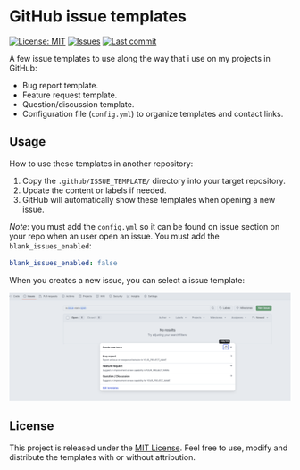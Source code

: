 # GitHub issue templates

[![License: MIT](https://img.shields.io/badge/License-MIT-yellow.svg)](LICENSE)
[![Issues](https://img.shields.io/github/issues/jmeiracorbal/issue_templates)](https://github.com/jmeiracorbal/issue_templates/issues)
[![Last commit](https://img.shields.io/github/last-commit/jmeiracorbal/issue_templates)](https://github.com/jmeiracorbal/issue_templates/commits/main)

A few issue templates to use along the way that i use on my projects in GitHub:

- Bug report template.
- Feature request template.
- Question/discussion template.
- Configuration file (`config.yml`) to organize templates and contact links.

## Usage

How to use these templates in another repository:

1. Copy the `.github/ISSUE_TEMPLATE/` directory into your target repository.
2. Update the content or labels if needed.
3. GitHub will automatically show these templates when opening a new issue.

_Note_: you must add the `config.yml` so it can be found on issue section on your repo when an user open an issue. You must add the `blank_issues_enabled`:

```yml
blank_issues_enabled: false
```

When you creates a new issue, you can select a issue template:

![alt text](create_issue.png "Create an issue")

## License

This project is released under the [MIT License](LICENSE). Feel free to use, modify and distribute the templates with or without attribution.